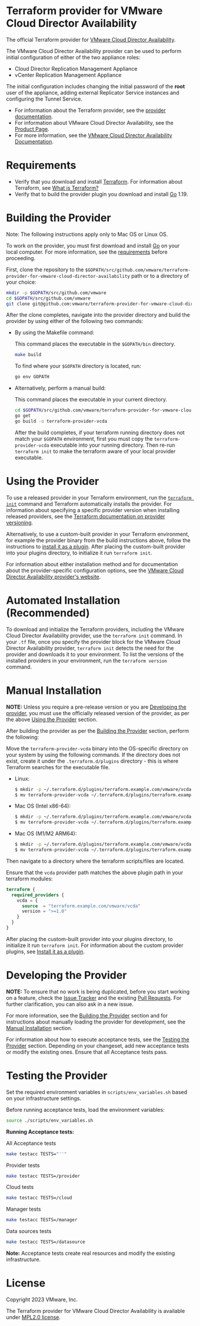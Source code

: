 # Terraform provider for VMware Cloud Director Availability

The official Terraform provider
for [VMware Cloud Director Availability](https://www.vmware.com/products/cloud-director-availability.html).

The VMware Cloud Director Availability provider can be used to perform initial configuration of either of the two
appliance roles:

* Cloud Director Replication Management Appliance
* vCenter Replication Management Appliance

The initial configuration includes changing the initial password of the **root** user of the appliance, adding external
Replicator Service instances and configuring the Tunnel Service.

* For information about the Terraform provider, see the [provider documentation](https://registry.terraform.io/providers/hashicorp/vcda/latest/docs).
* For information about VMware Cloud Director Availability,
  see the [ Product Page](https://www.vmware.com/products/cloud-director-availability.html).
* For more information,
  see the [VMware Cloud Director Availability Documentation](https://docs.vmware.com/en/VMware-Cloud-Director-Availability/index.html).

# Requirements

- Verify that you download and install [Terraform](https://www.terraform.io/downloads.html). For information about Terraform, see [What is Terraform?](https://developer.hashicorp.com/terraform/intro)
- Verify that to build the provider plugin you download and install [Go](https://golang.org/doc/install) 1.19.

# Building the Provider

Note: The following instructions apply only to Mac OS or Linux OS.

To work on the provider, you must first download and install [Go](http://www.golang.org) on your local computer. For more information, see the [requirements](#requirements) before proceeding.

First, clone the repository
to the `$GOPATH/src/github.com/vmware/terraform-provider-for-vmware-cloud-director-availability`
path or to a directory of your
choice:

```sh
mkdir -p $GOPATH/src/github.com/vmware
cd $GOPATH/src/github.com/vmware
git clone git@github.com:vmware/terraform-provider-for-vmware-cloud-director-availability.git
```

After the clone completes, navigate into the provider directory and build the provider by using either of the following two commands:

- By using the Makefile command:

  This command places the executable in the `$GOPATH/bin` directory.
    ```sh
    make build
    ```
  To find where your `$GOPATH` directory is located, run:
    ```sh
    go env GOPATH
    ```

- Alternatively, perform a manual build:

  This command places the executable in your current directory.
    ```sh
    cd $GOPATH/src/github.com/vmware/terraform-provider-for-vmware-cloud-director-availability
    go get
    go build -o terraform-provider-vcda
    ```

  After the build completes, if your terraform running directory does not match your `$GOPATH` environment, first you must copy
  the `terraform-provider-vcda` executable into your running directory. Then
  re-run `terraform init` to make the terraform aware of your local provider executable.

# Using the Provider

To use a released provider in your Terraform environment,
run the [`terraform init`](https://www.terraform.io/docs/commands/init.html) command and Terraform automatically installs the
provider. For information about specifying a specific provider version when installing released providers, see
the [Terraform documentation on provider versioning](https://www.terraform.io/docs/configuration/providers.html#version-provider-versions).

Alternatively, to use a custom-built provider in your Terraform environment, for example the provider binary from the build
instructions above, follow the instructions
to [install it as a plugin](https://www.terraform.io/docs/plugins/basics.html#installing-plugins). After placing the
custom-built provider into your plugins directory, to initialize it run `terraform init`.

For information about either installation method and for documentation about the provider-specific configuration options, see the [VMware Cloud Director Availability provider's website](https://www.terraform.io/docs/providers/vmware-cloud-director-availability/index.html).

# Automated Installation (Recommended)

To download and initialize the Terraform providers, including the VMware Cloud Director Availability provider, use the `terraform init` command.
In your `.tf` file, once you specify the provider block for the VMware Cloud Director Availability provider,
`terraform init` detects the need for the provider and downloads it to your environment.
To list the versions of the installed providers in your environment, run the `terraform version` command.

# Manual Installation

**NOTE:** Unless you require a pre-release version or you are [Developing the provider](#developing-the-provider), you must use the officially released
version of the provider, as per the above [Using the Provider](#using-the-provider) section.

After building the provider as per the [Building the Provider](#building-the-provider) section, perform the following:

Move the `terraform-provider-vcda` binary into the OS-specific directory on your system by using the following commands.
If the directory does not exist, create it under the `.terraform.d/plugins` directory -
this is where Terraform searches for the executable file.

- Linux:
    ```sh 
    $ mkdir -p ~/.terraform.d/plugins/terraform.example.com/vmware/vcda/1.0.0/linux_amd64
    $ mv terraform-provider-vcda ~/.terraform.d/plugins/terraform.example.com/vmware/vcda/1.0.0/linux_amd64
    ```

- Mac OS (Intel x86-64):
    ```sh 
    $ mkdir -p ~/.terraform.d/plugins/terraform.example.com/vmware/vcda/1.0.0/darwin_amd64
    $ mv terraform-provider-vcda ~/.terraform.d/plugins/terraform.example.com/vmware/vcda/1.0.0/darwin_amd64
    ```

- Mac OS (M1/M2 ARM64):
    ```sh 
    $ mkdir -p ~/.terraform.d/plugins/terraform.example.com/vmware/vcda/1.0.0/darwin_arm64
    $ mv terraform-provider-vcda ~/.terraform.d/plugins/terraform.example.com/vmware/vcda/1.0.0/darwin_arm64
    ```

Then navigate to a directory where the terraform scripts/files are located.

Ensure that the `vcda` provider path matches the above plugin path in your terraform modules:

```terraform
terraform {
  required_providers {
    vcda = {
      source  = "terraform.example.com/vmware/vcda"
      version = ">=1.0"
    }
  }
}
```

After placing the custom-built provider into your plugins directory, to initialize it run `terraform init`.
For information about the custom provider plugins,
see [Install it as a plugin](https://www.terraform.io/docs/plugins/basics.html#installing-plugins).

# Developing the Provider

**NOTE:**  To ensure that no
work is being duplicated, before you start working on a feature, check the
[Issue Tracker][gh-issues] and the existing [Pull Requests][gh-prs]. For further clarification, you can also ask in a
new issue.

[gh-issues]: https://github.com/vmware/terraform-provider-for-vmware-cloud-director-availability/issues

[gh-prs]: https://github.com/vmware/terraform-provider-for-vmware-cloud-director-availability/pulls

For more information, see the [Building the Provider](#building-the-provider) section and for instructions
about manually loading the provider for development, see the [Manual Installation](#manual-installation) section.

For information about how to execute acceptance tests, see the [Testing the Provider](#testing-the-provider) section.
Depending on your changeset, add new acceptance tests or modify the existing ones.
Ensure that all Acceptance tests pass.

# Testing the Provider

Set the required environment variables in `scripts/env_variables.sh` based on your infrastructure settings.

Before running acceptance tests, load the environment variables:

```sh
source ./scripts/env_variables.sh
```

**Running Acceptance tests:**

All Acceptance tests

```sh
make testacc TESTS="''"
```

Provider tests

```sh
make testacc TESTS=/provider
```

Cloud tests

```sh
make testacc TESTS=/cloud
```

Manager tests

```sh
make testacc TESTS=/manager
```

Data sources tests

```sh
make testacc TESTS=/datasource
```

**Note:** Acceptance tests create real resources and modify the existing infrastructure.

# License

Copyright 2023 VMware, Inc.

The Terraform provider for VMware Cloud Director Availability is available
under [MPL2.0 license](https://github.com/vmware/terraform-provider-for-vmware-cloud-director-availability/blob/main/LICENSE).
